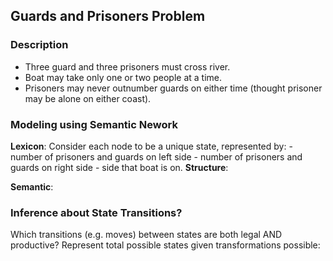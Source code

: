 ## Guards and Prisoners Problem

### Description
- Three guard and three prisoners must cross river.
- Boat may take only one or two people at a time.
- Prisoners may never outnumber guards on either time (thought prisoner may be alone on either coast).
 
### Modeling using Semantic Nework 

**Lexicon**: Consider each node to be a unique state, represented by:
    - number of prisoners and guards on left side
    - number of prisoners and guards on right side
    - side that boat is on.
**Structure**: 

**Semantic**: 

### Inference about State Transitions?
Which transitions (e.g. moves) between states are both legal AND productive?
Represent total possible states given transformations possible:




